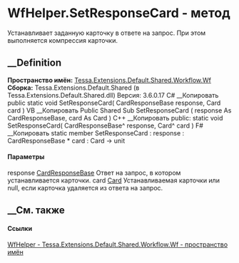 # WfHelper.SetResponseCard - метод
Устанавливает заданную карточку в ответе на запрос. При этом выполняется
компрессия карточки.
## __Definition
 **Пространство имён:**
[Tessa.Extensions.Default.Shared.Workflow.Wf](N_Tessa_Extensions_Default_Shared_Workflow_Wf.htm)  
 **Сборка:** Tessa.Extensions.Default.Shared (в
Tessa.Extensions.Default.Shared.dll) Версия: 3.6.0.17
C# __Копировать
     public static void SetResponseCard(
    	CardResponseBase response,
    	Card card
    )
VB __Копировать
     Public Shared Sub SetResponseCard ( 
    	response As CardResponseBase,
    	card As Card
    )
C++ __Копировать
     public:
    static void SetResponseCard(
    	CardResponseBase^ response, 
    	Card^ card
    )
F# __Копировать
     static member SetResponseCard : 
            response : CardResponseBase * 
            card : Card -> unit 
#### Параметры
response [CardResponseBase](T_Tessa_Cards_CardResponseBase.htm)
    Ответ на запрос, в котором устанавливается карточки.
card [Card](T_Tessa_Cards_Card.htm)
     Устанавливаемая карточки или null, если карточка удаляется из ответа на запрос. 
## __См. также
#### Ссылки
[WfHelper - ](T_Tessa_Extensions_Default_Shared_Workflow_Wf_WfHelper.htm)
[Tessa.Extensions.Default.Shared.Workflow.Wf - пространство
имён](N_Tessa_Extensions_Default_Shared_Workflow_Wf.htm)
